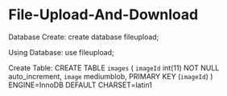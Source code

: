 # File-Upload-And-Download

Database Create:
  create database fileupload;
  
 Using Database:
   use fileupload;
   
   Create Table:
      CREATE TABLE `images` (
  `imageId` int(11) NOT NULL auto_increment,
  `image` mediumblob,
  PRIMARY KEY  (`imageId`)
) ENGINE=InnoDB DEFAULT CHARSET=latin1
  
  
